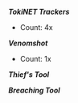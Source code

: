 
***TokiNET Trackers***
- Count: 4x

***Venomshot***
- Count: 1x

***Thief's Tool***

***Breaching Tool***
